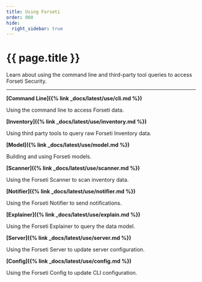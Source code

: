 ```yaml
---
title: Using Forseti
order: 000
hide:
  right_sidebar: true
---
```


# {{ page.title }}

Learn about using the command line and third-party tool queries to
access Forseti Security.

---

**[Command Line]({% link _docs/latest/use/cli.md %})**

Using the command line to access Forseti data.

**[Inventory]({% link _docs/latest/use/inventory.md %})**

Using third party tools to query raw Forseti Inventory data.

**[Model]({% link _docs/latest/use/model.md %})**

Building and using Forseti models.

**[Scanner]({% link _docs/latest/use/scanner.md %})**

Using the Forseti Scanner to scan inventory data.

**[Notifier]({% link _docs/latest/use/notifier.md %})**

Using the Forseti Notifier to send notifications.

**[Explainer]({% link _docs/latest/use/explain.md %})**

Using the Forseti Explainer to query the data model.

**[Server]({% link _docs/latest/use/server.md %})**

Using the Forseti Server to update server configuration.

**[Config]({% link _docs/latest/use/config.md %})**

Using the Forseti Config to update CLI configuration.
